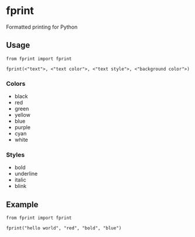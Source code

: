 # fprint
Formatted printing for Python

## Usage

```
from fprint import fprint 

fprint(<"text">, <"text color">, <"text style">, <"background color">)
```

### Colors

- black
- red
- green
- yellow
- blue
- purple
- cyan
- white

### Styles

- bold
- underline
- italic
- blink

## Example

```
from fprint import fprint

fprint("hello world", "red", "bold", "blue")
